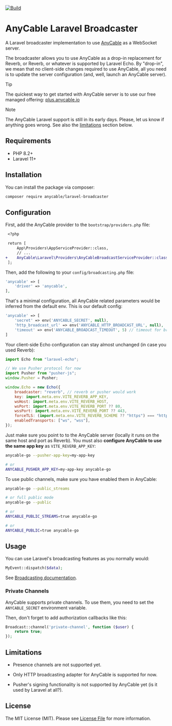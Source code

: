 [![Build](https://github.com/anycable/anycable-laravel/workflows/Test/badge.svg)](https://github.com/anycable/anycable-laravel/actions)

# AnyCable Laravel Broadcaster

A Laravel broadcaster implementation to use [AnyCable](https://anycable.io/) as a WebSocket server.

The broadcaster allows you to use AnyCable as a drop-in replacement for Reverb, or Reverb, or whatever is supported by Laravel Echo. By "drop-in", we mean that no client-side changes required to use AnyCable, all you need is to update the server configuration (and, well, launch an AnyCable server).

> [!TIP]
> The quickest way to get started with AnyCable server is to use our free managed offering: [plus.anycable.io](https://plus.anycable.io)

> [!NOTE]
> The AnyCable Laravel support is still in its early days. Please, let us know if anything goes wrong. See also the [limitations](#limitations) section below.

## Requirements

- PHP 8.2+
- Laravel 11+

## Installation

You can install the package via composer:

```bash
composer require anycable/laravel-broadcaster
```

## Configuration

First, add the AnyCable provider to the `bootstrap/providers.php` file:

```diff
 <?php

 return [
     App\Providers\AppServiceProvider::class,
     // ...
+    AnyCable\Laravel\Providers\AnyCableBroadcastServiceProvider::class,
 ];
```

Then, add the following to your `config/broadcasting.php` file:

```php
'anycable' => [
    'driver' => 'anycable',
],
```

That's a minimal configuration, all AnyCable related parameters would be inferred from the default env. This is our default config:

```php
'anycable' => [
    'secret' => env('ANYCABLE_SECRET', null),
    'http_broadcast_url' => env('ANYCABLE_HTTP_BROADCAST_URL', null),
    'timeout' => env('ANYCABLE_BROADCAST_TIMEOUT', 5) // timeout for broadcast HTTP requests
]
```

Your client-side Echo configuration can stay almost unchanged (in case you used Reverb):

```js
import Echo from "laravel-echo";

// We use Pusher protocol for now
import Pusher from "pusher-js";
window.Pusher = Pusher;

window.Echo = new Echo({
    broadcaster: "reverb", // reverb or pusher would work
    key: import.meta.env.VITE_REVERB_APP_KEY,
    wsHost: import.meta.env.VITE_REVERB_HOST,
    wsPort: import.meta.env.VITE_REVERB_PORT ?? 80,
    wssPort: import.meta.env.VITE_REVERB_PORT ?? 443,
    forceTLS: (import.meta.env.VITE_REVERB_SCHEME ?? "https") === "https",
    enabledTransports: ["ws", "wss"],
});
```

Just make sure you point to to the AnyCable server (locally it runs on the same host and port as Reverb). You must also **configure AnyCable to use the same app key** as `VITE_REVERB_APP_KEY`:

```sh
anycable-go --pusher-app-key=my-app-key

# or
ANYCABLE_PUSHER_APP_KEY=my-app-key anycable-go
```

To use public channels, make sure you have enabled them in AnyCable:


```sh
anycable-go --public_streams

# or full public mode
anycable-go --public

# or
ANYCABLE_PUBLIC_STREAMS=true anycable-go

# or
ANYCABLE_PUBLIC=true anycable-go
```

## Usage

You can use Laravel's broadcasting features as you normally would:

```php
MyEvent::dispatch($data);
```

See [Broadcasting documentation](https://laravel.com/docs/12.x/broadcasting).

### Private Channels

AnyCable supports private channels. To use them, you need to set the `ANYCABLE_SECRET` environment variable.

Then, don't forget to add authorization callbacks like this:

```php
Broadcast::channel('private-channel', function ($user) {
    return true;
});
```

## Limitations

- Presence channels are not supported yet.

- Only HTTP broadcasting adapter for AnyCable is supported for now.

- Pusher's signing functionality is not supported by AnyCable yet (is it used by Laravel at all?).

## License

The MIT License (MIT). Please see [License File](LICENSE) for more information.
